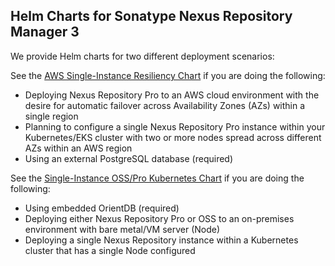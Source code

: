 <!--

    Sonatype Nexus (TM) Open Source Version
    Copyright (c) 2008-present Sonatype, Inc.
    All rights reserved. Includes the third-party code listed at http://links.sonatype.com/products/nexus/oss/attributions.

    This program and the accompanying materials are made available under the terms of the Eclipse Public License Version 1.0,
    which accompanies this distribution and is available at http://www.eclipse.org/legal/epl-v10.html.

    Sonatype Nexus (TM) Professional Version is available from Sonatype, Inc. "Sonatype" and "Sonatype Nexus" are trademarks
    of Sonatype, Inc. Apache Maven is a trademark of the Apache Software Foundation. M2eclipse is a trademark of the
    Eclipse Foundation. All other trademarks are the property of their respective owners.

-->

## Helm Charts for Sonatype Nexus Repository Manager 3

We provide Helm charts for two different deployment scenarios:

See the [AWS Single-Instance Resiliency Chart](https://github.com/sonatype/nxrm3-helm-repository/tree/main/nxrm-aws-resiliency) if you are doing the following:
* Deploying Nexus Repository Pro to an AWS cloud environment with the desire for automatic failover across Availability Zones (AZs) within a single region
* Planning to configure a single Nexus Repository Pro instance within your Kubernetes/EKS cluster with two or more nodes spread across different AZs within an AWS region
* Using an external PostgreSQL database (required)

See the [Single-Instance OSS/Pro Kubernetes Chart](https://github.com/sonatype/nxrm3-helm-repository/tree/main/nexus-repository-manager) if you are doing the following:
* Using embedded OrientDB (required)
* Deploying either Nexus Repository Pro or OSS to an on-premises environment with bare metal/VM server (Node)
* Deploying a single Nexus Repository instance within a Kubernetes cluster that has a single Node configured
